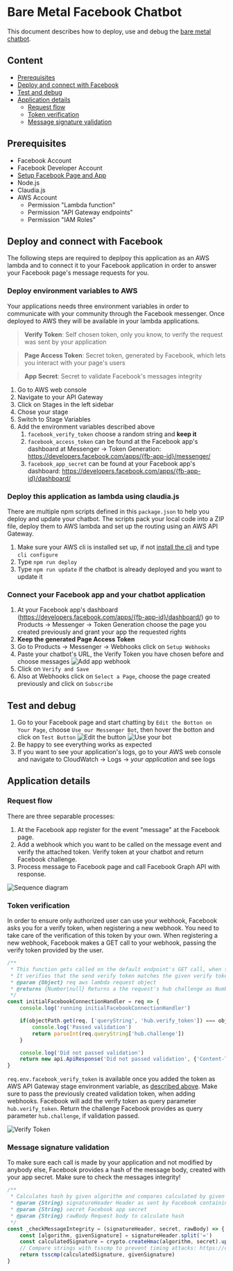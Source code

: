 # Bare Metal Facebook Chatbot

This document describes how to deploy, use and debug the [bare metal chatbot](../bare-metal_bot).

## Content

- [Prerequisites](#prerequisites)
- [Deploy and connect with Facebook](#deploy-and-connect-with-facebook)
- [Test and debug](#test-and-debug)
- [Application details](#application-details)
  - [Request flow](#request-flow)
  - [Token verification](#token-verification)
  - [Message signature validation](#message-signature-validation)

## Prerequisites

- Facebook Account
- Facebook Developer Account
- [Setup Facebook Page and App](../setup_facebook)
- Node.js
- Claudia.js
- AWS Account
  - Permission "Lambda function"
  - Permission "API Gateway endpoints"
  - Permission "IAM Roles"

## Deploy and connect with Facebook

The following steps are required to deplpoy this application as an AWS lambda and to connect it to your Facebook application in order to answer your Facebook page's message requests for you.

### Deploy environment variables to AWS

Your applications needs three environment variables in order to communicate with your community through the Facebook messenger. Once deployed to AWS they will be available in your lambda applications.

> **Verify Token**: Self chosen token, only you know, to verify the request was sent by your application

> **Page Access Token**: Secret token, generated by Facebook, which lets you interact with your page's users

> **App Secret**: Secret to validate Facebook's messages integrity

1. Go to AWS web console
2. Navigate to your API Gateway
3. Click on Stages in the left sidebar
4. Chose your stage
5. Switch to Stage Variables
6. Add the environment variables described above
    1. `facebook_verify_token` choose a random string and **keep it**
    2. `facebook_access_token` can be found at the Facebook app's dashboard at Messenger -> Token Generation: https://developers.facebook.com/apps/{fb-app-id}/messenger/
    3. `facebook_app_secret` can be found at your Facebook app's dashboard: https://developers.facebook.com/apps/{fb-app-id}/dashboard/

### Deploy this application as lambda using claudia.js

There are multiple npm scripts defined in this `package.json` to help you deploy and update your chatbot. The scripts pack your local code into a ZIP file, deploy them to AWS lambda and set up the routing using an AWS API Gateway.

1. Make sure your AWS cli is installed set up, if not [install the cli](https://aws.amazon.com/de/cli/) and type `cli configure`
2. Type `npm run deploy`
3. Type `npm run update` if the chatbot is already deployed and you want to update it

### Connect your Facebook app and your chatbot application

1. At your Facebook app's dashboard (https://developers.facebook.com/apps/{fb-app-id}/dashboard/) go to Products -> Messenger -> Token Generation choose the page you created previously and grant your app the requested rights
2. **Keep the generated Page Access Token**
3. Go to Products -> Messenger -> Webhooks click on `Setup Webhooks`
4. Paste your chatbot's URL, the Verify Token you have chosen before and choose messages 
![Add app webhook](./setup_webhook.png)
5. Click on `Verify and Save`
6. Also at Webhooks click on `Select a Page`, choose the page created previously and click on `Subscribe`

## Test and debug

1. Go to your Facebook page and start chatting by `Edit the Botton on Your Page`, choose `Use our Messenger Bot`, then hover the botton and click on `Test Button`
![Edit the button](./edit_button.png)
![Use your bot](./use_bot.png)
2. Be happy to see everything works as expected
3. If you want to see your application's logs, go to your AWS web console and navigate to CloudWatch -> Logs -> *your application* and see logs

## Application details

### Request flow

There are three separable processes:

1. At the Facebook app register for the event "message" at the Facebook page.
2. Add a webhook which you want to be called on the message event and verify the attached token. Verify token at your chatbot and return Facebook challenge.
3. Process message to Facebook page and call Facebook Graph API with response.

![Sequence diagram](./sequence_diagram.png)

### Token verification

In order to ensure only authorized user can use your webhook, Facebook asks you for a verify token, when registering a new webhook. You need to take care of the verification of this token by your own.
When registering a new webhook, Facebook makes a GET call to your webhook, passing the verify token provided by the user.

```javascript
/**
 * This function gets called on the default endpoint's GET call, when the chatbot framework gets connected to Facebook via it's developer console initially
 * It verifies that the send verify token matches the given verify token
 * @param {Object} req aws lambda request object
 * @returns {Number|null} Returns a the request's hub challenge as Number or null, if the passed verify token does not match
 */
const initialFacebookConnectionHandler = req => {
    console.log('running initialFacebookConnectionHandler')

    if(objectPath.get(req, ['queryString', 'hub.verify_token']) === objectPath.get(req, 'env.facebook_verify_token')) {
        console.log('Passed validation')
        return parseInt(req.queryString['hub.challenge'])
    }

    console.log('Did not passed validation')
    return new api.ApiResponse('Did not passed validation', {'Content-Type': 'text/plain'}, 400)
}
```

`req.env.facebook_verify_token` is available once you added the token as AWS API Gateway stage environment variable, as [described above](#deploy-environment-variables-to-aws). Make sure to pass the previously created validation token, when adding webhooks. Facebook will add the verify token as query parameter `hub.verify_token`.
Return the challenge Facebook provides as query parameter `hub.challenge`, if validation passed.

![Verify Token](./verify_token.png)

### Message signature validation

To make sure each call is made by your application and not modified by anybody else, Facebook provides a hash of the message body, created with your app secret. Make sure to check the messages integrity!

```javascript
/**
 * Calculates hash by given algorithm and compares calculated by given signature
 * @param {String} signatureHeader Header as sent by Facebook containing hashing algorithm and hash, something like "sha1=alskjfaösekjf"
 * @param {String} secret Facebook app secret
 * @param {String} rawBody Request body to calculate hash
 */
const _checkMessageIntegrity = (signatureHeader, secret, rawBody) => {
    const [algorithm, givenSignature] = signatureHeader.split('=')
    const calculatedSignature = crypto.createHmac(algorithm, secret).update(rawBody).digest('hex')
    // Compare strings with tsscmp to prevent timing attacks: https://codahale.com/a-lesson-in-timing-attacks/
    return tsscmp(calculatedSignature, givenSignature)
}
```
